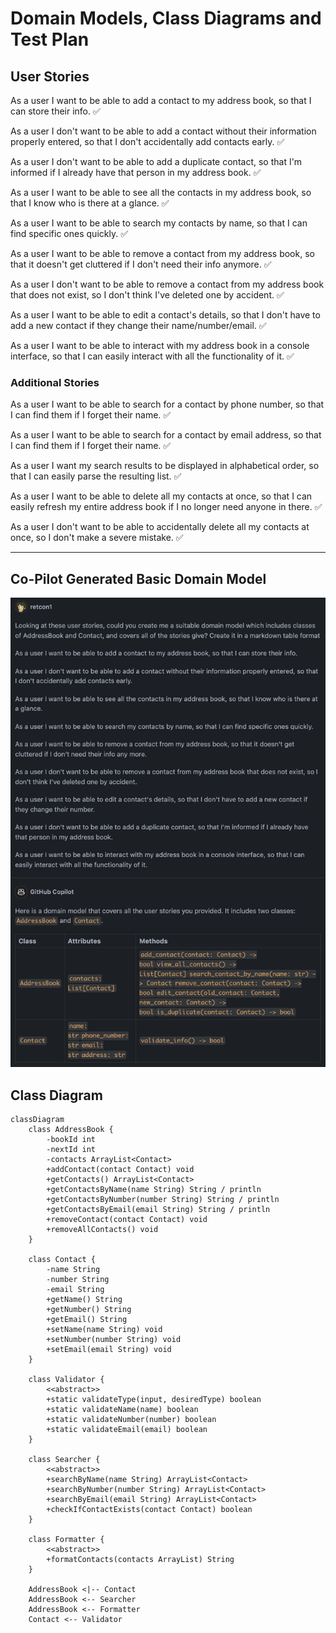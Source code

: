 # Domain Models, Class Diagrams and Test Plan

## User Stories

As a user I want to be able to add a contact to my address book, so that I can store their info. ✅

As a user I don't want to be able to add a contact without their information properly entered, so that I don't accidentally add contacts early. ✅

As a user I don't want to be able to add a duplicate contact, so that I'm informed if I already have that person in my address book. ✅

As a user I want to be able to see all the contacts in my address book, so that I know who is there at a glance. ✅

As a user I want to be able to search my contacts by name, so that I can find specific ones quickly. ✅

As a user I want to be able to remove a contact from my address book, so that it doesn't get cluttered if I don't need their info anymore. ✅

As a user I don't want to be able to remove a contact from my address book that does not exist, so I don't think I've deleted one by accident. ✅

As a user I want to be able to edit a contact's details, so that I don't have to add a new contact if they change their name/number/email. ✅

As a user I want to be able to interact with my address book in a console interface, so that I can easily interact with all the functionality of it. ✅

### Additional Stories

As a user I want to be able to search for a contact by phone number, so that I can find them if I forget their name. ✅

As a user I want to be able to search for a contact by email address, so that I can find them if I forget their name. ✅

As a user I want my search results to be displayed in alphabetical order, so that I can easily parse the resulting list. ✅

As a user I want to be able to delete all my contacts at once, so that I can easily refresh my entire address book if I no longer need anyone in there. ✅

As a user I don't want to be able to accidentally delete all my contacts at once, so I don't make a severe mistake. ✅

***

## Co-Pilot Generated Basic Domain Model

![Screenshot 2024-02-01 at 17.53.56.png](Screenshot%202024-02-01%20at%2017.53.56.png)

## Class Diagram

```mermaid
classDiagram
    class AddressBook {
        -bookId int
        -nextId int
        -contacts ArrayList<Contact>
        +addContact(contact Contact) void
        +getContacts() ArrayList<Contact>
        +getContactsByName(name String) String / println
        +getContactsByNumber(number String) String / println
        +getContactsByEmail(email String) String / println
        +removeContact(contact Contact) void
        +removeAllContacts() void
    }
    
    class Contact {
        -name String
        -number String
        -email String
        +getName() String
        +getNumber() String
        +getEmail() String
        +setName(name String) void
        +setNumber(number String) void
        +setEmail(email String) void
    }
    
    class Validator {
        <<abstract>>
        +static validateType(input, desiredType) boolean
        +static validateName(name) boolean
        +static validateNumber(number) boolean
        +static validateEmail(email) boolean
    }
    
    class Searcher {
        <<abstract>>
        +searchByName(name String) ArrayList<Contact>
        +searchByNumber(number String) ArrayList<Contact>
        +searchByEmail(email String) ArrayList<Contact>
        +checkIfContactExists(contact Contact) boolean
    }
    
    class Formatter {
        <<abstract>>
        +formatContacts(contacts ArrayList) String
    }

    AddressBook <|-- Contact
    AddressBook <-- Searcher
    AddressBook <-- Formatter
    Contact <-- Validator
```